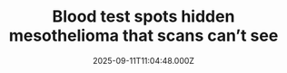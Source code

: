 ---
title: "Blood test spots hidden mesothelioma that scans can’t see"
date: 2025-09-11T11:04:48.000Z
category: Health
externalLink: "https://www.sciencedaily.com/releases/2025/09/250910000314.htm"
image: ""
excerpt: "New research suggests that immunotherapy given before and after surgery could help patients with diffuse pleural mesothelioma, one of the most challenging cancers to treat. A phase II clinical trial tested immunotherapy in resectable cases, with promising results presented at the World Conference on Lung Cancer.…"
---
